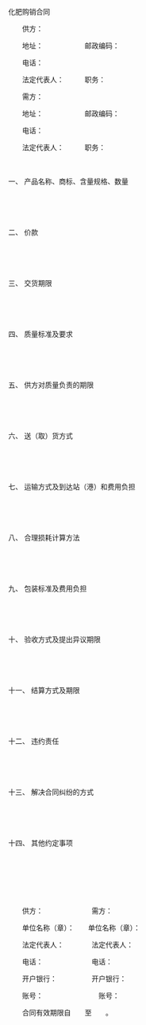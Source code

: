 



化肥购销合同



 

　　供方：

　　地址：　　　　　　邮政编码：

　　电话：

　　法定代表人：　　　职务：　　

　　需方：

　　地址：　　　　　　邮政编码：

　　电话：

　　法定代表人：　　　职务：

　　

一、
产品名称、商标、含量规格、数量

　　

　　

二、
价款

　　

　　

三、
交货期限

　　

　　

四、
质量标准及要求

　　

　　

五、
供方对质量负责的期限

　　

　　

六、
送（取）货方式

　　

　　

七、
运输方式及到达站（港）和费用负担

　　

　　

八、
合理损耗计算方法

　　

　　

九、
包装标准及费用负担

　　

　　

十、
验收方式及提出异议期限

　　

　　

十一、
结算方式及期限

　　

　　

十二、
违约责任

　　

　　

十三、
解决合同纠纷的方式

　　

　　

十四、
其他约定事项

　　

　　

　　

　　供方：　　　　　　　需方：

　　单位名称（章）：　　单位名称（章）：

　　法定代表人：　　　　法定代表人：

　　电话：　　　　　　　电话：

　　开户银行：　　　　　开户银行：

　　账号：　　　　　　　　账号：

　　合同有效期限自　　至　　。

　　